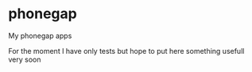 # phonegap
My phonegap apps

For the moment I have only tests but hope to put here something usefull very soon
